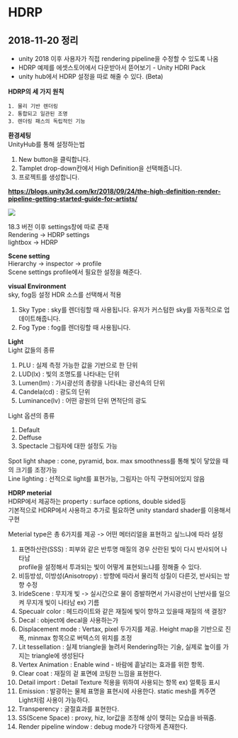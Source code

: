HDRP
============
2018-11-20 정리
---------------

- unity 2018 이후 사용자가 직접 rendering pipeline을 수정할 수 있도록 나옴
- HDRP 예제를 에셋스토어에서 다운받아서 뜯어보기 - Unity HDRI Pack
- unity hub에서 HDRP 설정을 따로 해줄 수 있다. (Beta)


**HDRP의 세 가지 원칙**<br>

    1. 물리 기반 렌더링
    2. 통합되고 일관된 조명
    3. 렌더링 패스의 독립적인 기능


**환경세팅**<br>
UnityHub를 통해 설정하는법<br>
 1.  New button을 클릭합니다.
 2.  Tamplet drop-down칸에서 High Definition을 선택해줍니다.
 3.  프로젝트를 생성합니다.

**https://blogs.unity3d.com/kr/2018/09/24/the-high-definition-render-pipeline-getting-started-guide-for-artists/**

![](https://blogs.unity3d.com/wp-content/uploads/2018/09/Unity_Hub_GIF.gif)<br>

18.3 버전 이후 settings창에 따로 존재<br>
Rendering -> HDRP settings<br>
lightbox -> HDRP<br>


**Scene setting**<br>
Hierarchy -> inspector -> profile<br>
Scene settings profile에서 필요한 설정을 해준다.<br>

**visual Environment**<br>
sky, fog등 설정 HDR 소스를 선택해서 적용<br>
 1. Sky Type : sky를 렌더링할 때 사용됩니다. 유저가 커스텀한 sky를 자동적으로 업데이트해줍니다.
 2. Fog Type : fog를 렌더링할 때 사용됩니다.

**Light**<br>
Light 값들의 종류 <br>
 1. PLU : 실제 측정 가능한 값을 기반으로 한 단위<br>
 2. LUD(lx) : 빛의 조명도를 나타내는 단위<br>
 3. Lumen(lm) : 가시광선의 총량을 나타내는 광선속의 단위<br>
 4. Candela(cd) : 광도의 단위<br>
 5. Luminance(lv) : 어떤 광원의 단위 면적단의 광도<br>

Light 옵션의 종류<br>
 1. Default
 2. Deffuse
 3. Spectacle
그림자에 대한 설정도 가능<br>

Spot light shape : cone, pyramid, box. max smoothness를 통해 빛이 닿았을 때의 크기를 조정가능<br>
Line lighting : 선적으로 light를 표현가능, 그림자는 아직 구현되어있지 않음<br>

**HDRP meterial**<br>
HDRP에서 제공하는 property : surface options, double sided등<br>
기본적으로 HDRP에서 사용하고 추가로 필요하면 unity standard shader를 이용해서 구현<br>

Meterial type은 총 6가지를 제공 -> 어떤 메터리얼을 표현하고 싶느냐에 따라 설정<br>

 1. 표면하산란(SSS) : 피부와 같은 반투명 매질의 경우 산란된 빛이 다시 반사되어 나타남<br>
profile을 설정해서 투과되는 빛이 어떻게 표현되느냐를 정해줄 수 있다.<br>
 2. 비등방성, 이방성(Anisotropy) : 방향에 따라서 물리적 성질이 다른것, 반사되는 방향 수정<br>
 3. IrideScene : 무지개 빛 -> 실시간으로 물이 증발하면서 가시광선이 난반사를 일으켜 무지개 빛이 나타남 ex) 기름<br>
 4. Specualr color : 헤드라이트와 같은 재질에 빛이 향하고 있을때 재질의 색 결정?<br>
 5. Decal : object에 decal을 사용하는가<br>
 6. Displacement mode : Vertax, pixel 두가지를 제공. Height map을 기반으로 진폭, minmax 항목으로 버텍스의 위치를 조정<br>
 7. Lit tessellation : 실제 triangle을 늘려서 Rendering하는 기술, 실제로 높이를 가지는 triangle에 생성된다<br>
 8. Vertex Animation : Enable wind - 바람에 흩날리는 효과를 위한 항목.<br>
 9. Clear coat : 재질의 겉 표면에 코팅한 느낌을 표현한다.<br>
 10. Detail import : Detail Texture 적용을 위하여 사용되는 항목 ex) 얼룩등 표시<br>
 11. Emission : 발광하는 물체 표명을 표현시에 사용한다. static mesh를 켜주면 Light처럼 사용이 가능하다.<br>
 12. Transperency : 굴절효과를 표현한다.<br>
 13. SS(Scene Space) : proxy, hiz, lor값을 조정해 상이 맺히는 모습을 바꿔줌.
 14. Render pipeline window : debug mode가 다양하게 존재한다.